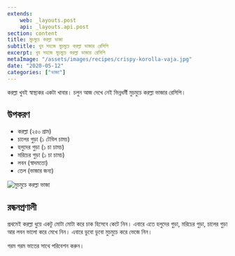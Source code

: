 ```yaml
---
extends:
    web: _layouts.post
    api: _layouts.api.post
section: content
title: মুচমুচে করল্লা ভাজা
subtitle: খুব সহজে মুচমুচে করল্লা ভাজার রেসিপি
excerpt: খুব সহজে মুচমুচে করল্লা ভাজার রেসিপি
metaImage: "/assets/images/recipes/crispy-korolla-vaja.jpg"
date: "2020-05-12"
categories: ["ভাজা"]
---
```


করল্লা খুবই স্বাস্থ্যকর একটা খাবার। চলুন আজ দেখে নেই ভিন্নধর্মী মুচমুচে করল্লা ভাজার রেসিপি।

## উপকরণ

- করল্লা (২৫০ গ্রাম)
- চালের গুড়া (১ টেবিল চামচ)
- হলুদের গুড়া (১ চা চামচ)
- মরিচের গুড়া (১ চা চামচ)
- লবন (স্বাদমতো)
- তেল (ভাজার জন্য)

![মুচমুচে করল্লা ভাজা](/assets/images/recipes/crispy-korolla-vaja.jpg)

## রন্ধনপ্রণালী

প্রথমেই করল্লা ধুয়ে একটু মোটা মোটা করে চাক হিসেবে কেটে নিন। এবারে এতে হলুদের গুড়া, মরিচের গুড়া, চালের
গুড়া আর লবন ভালো করে মেখে নিন। এবারে ডুবো ডুবো মুচমুচে করে ভেজে নিন।

গরম গরম ভাতের সাথে পরিবেশন করুন।
